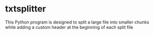 # txtsplitter
This Python program is designed to split a large file into smaller chunks while adding a custom header at the beginning of each split file
